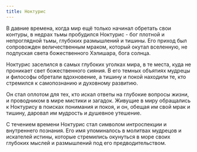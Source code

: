 ```yaml
---
title: Ноктурис
---
```


В давние времена, когда мир ещё только начинал обретать свои контуры, в недрах тьмы пробудился Ноктурис - бог плотной и непроглядной тьмы, глубоких размышлений и тишины. Его приход был сопровожден величественным мраком, который окутал вселенную, не подпуская света божественного Хэлишара, бога солнца.

Ноктурис заселился в самых глубоких уголках мира, в те места, куда не проникает свет божественного сияния. В его темных объятиях мудрецы и философы обретали вдохновение, а тишину и покой находили те, кто стремился к самопознанию и духовному развитию.

Он стал оплотом для тех, кто искал ответы на глубокие вопросы жизни, и проводником в мире мистики и загадок. Живущие в миру обращались к Ноктурису в поисках понимания и покоя, и он, обещая им свой мрак и тишину, даровал им мудрость и душевное утешение.

С течением времени Ноктурис стал символом интроспекции и внутреннего познания. Его имя упоминалось в молитвах мудрецов и искателей истины, которые стремились окунуться в море своих глубоких мыслей и размышлений под его предводительством.
